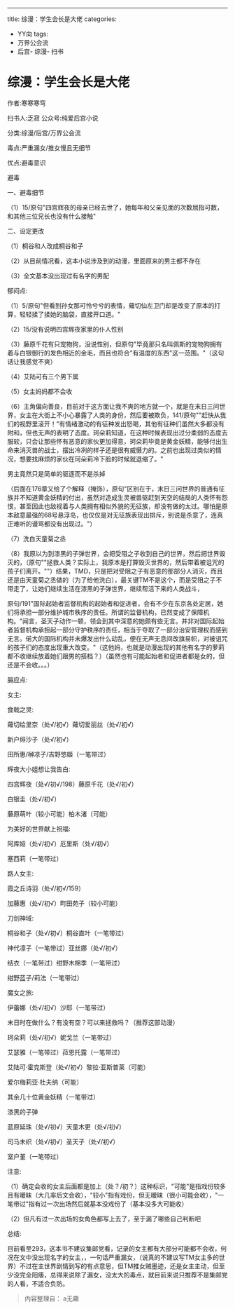 ---
title: 综漫：学生会长是大佬
categories:
- YY向
tags:
- 万界公会流
- 后宫- 综漫- 扫书
# 综漫：学生会长是大佬
作者:寒寒寒穹

扫书人:乏寂 公众号:纯爱后宫小说

分类:综漫/后宫/万界公会流

毒点:严重漏女/推女慢且无细节

优点:避毒意识

避毒

一、避毒细节

（1）15/原句"四宫辉夜的母亲已经去世了，她每年和父亲见面的次数屈指可数，和其他三位兄长也没有什么接触"

二、设定更改

（1）桐谷和人改成桐谷和子

（2）从目前情况看，这本小说涉及到的动漫，里面原来的男主都不存在

（3）全文基本没出现过有名字的男配

郁闷点:

（1）5/原句"但看到孙女那可怜兮兮的表情，薙切仙左卫门却是改变了原本的打算，轻轻揉了揉她的脑袋，直接开口道。"

（2）15/没有说明四宫辉夜家里的仆人性别

（3）藤原千花有只宠物狗，没说性别，但原句"毕竟那只名叫佩斯的宠物狗拥有着与白银御行的发色相近的金毛，而且也符合"有温度的东西"这一范围。"（这句话让我感觉不爽）

（4）艾陆可有三个男下属

（5）女主妈妈都不会收

（6）主角偏向善良，目前对于这方面让我不爽的地方就一个，就是在末日三问世界，女主在大街上不小心暴露了人类的身份，然后要被欺负，141/原句""赶快从我们的视野里滚开！"有情绪激动的有征种发出怒喝，其他有征种们虽然大多都没有附和，但也无声的表明了态度。珂朵莉知道，在这种时候表现出过分柔弱的态度去服软，只会让那些怀有恶意的家伙更加得意，珂朵莉毕竟是黄金妖精，能够付出生命来消灭兽的战士，摆出冷冽的样子还是很有威慑力的。之前也出现过类似的情况，想要找麻烦的家伙在珂朵莉冷下脸的时候就退缩了。"

男主竟然只是简单的驱逐而不是杀掉

（后面在176章又给了个解释（掩饰），原句"区别在于，末日三问世界的普通有征族并不知道黄金妖精的付出，虽然对造成生灵被兽驱赶到天空的结局的人类怀有怨恨，甚至因此也敌视着与人类拥有相似外貌的无征族，却没有做的太过。哪怕是原本敌意最强的68号悬浮岛，也仅仅是对无征族表现出排斥，别说是杀意了，连真正难听的谩骂都没有出现过。"）

（7）洗白天童菊之丞

（8）我原以为到漆黑的子弹世界，会把受阻之子收到自己的世界，然后把世界毁灭的，（原句""拯救人类？实际上，我原本是打算毁灭世界的，然后带着被诅咒的孩子们离开。""）结果，TMD，只是把对受阻之子有恶意的那部分人消灭，而且还是由天童菊之丞做的（为了给他洗白），最关键TM不是这个，而是受阻之子不带走了，让她们继续生活在漆黑的子弹世界，继续帮活下来的人类战斗，

原句/191"国际起始者监督机构的起始者和促进者，会有不少在东京各处定居，她们将承担一部分维护城市秩序的责任。所谓的监督机构，已然变成了保障机构。"闻言，圣天子动作一顿，领会到其中深意的她颇有些无言。并非对国际起始者监督机构承担起一部分守护秩序的责任，相当于夺取了一部分治安管理权而感到无言。偌大的国际机构并未爆发出什么动乱，便在无声无息间改旗易帜，对被诅咒的孩子们的态度出现重大改变。"（这他妈，也就是动漫出现的其他有名字的萝莉都不收继续放着她们跟男的搭档？）（虽然也有可能起始者和促进者都是女的，但还是不会收。。。）

膈应点:

女主:

食戟之灵:

薙切绘里奈（处√/初√）薙切爱丽丝（处√/初√）

新户绯沙子（处√/初√）

田所惠/榊凉子/吉野悠姬（一笔带过）

辉夜大小姐想让我告白:

四宫辉夜（处√/初√/198）藤原千花（处√/初√）

白银圭（处√/初√）

藤原萌叶（较小可能）柏木渚（可能）

为美好的世界献上祝福:

阿库娅（处√/初√）厄里斯（处√/初√）

塞西莉（一笔带过）

路人女主:

霞之丘诗羽（处√/初√/159）

加藤惠（处√/初√）町田苑子（较小可能）

刀剑神域:

桐谷和子（处√/初√）桐谷直叶（一笔带过）

神代凛子（一笔带过）亚丝娜（处√/初√）

结衣（一笔带过）绀野木棉季（一笔带过）

绀野蓝子/莉法（一笔带过）

魔女之旅:

伊蕾娜（处√/初√）沙耶（一笔带过）

末日时在做什么？有没有空？可以来拯救吗？（推荐这部动漫）

珂朵莉（处√/初√）妮戈兰（一笔带过）

艾瑟雅（一笔带过）菈恩托露（一笔带过）

艾陆可·霍克斯登（处√/初√）黎拉·亚斯普莱（可能）

爱尔梅莉亚·杜夫纳（可能）

其余几十位黄金妖精（一笔带过）

漆黑的子弹

蓝原延珠（处√/初√）天童木更（处√/初√）

司马未织（处√/初√）圣天子（处√/初√）

室户堇（一笔带过）

注意:

（1）确定会收的女主后面都是加上（处？/初？）这种标识，"可能"是指戏份较多且有暧昧（大几率后文会收），"较小"指有戏份，但无暧昧（很小可能会收），"一笔带过"指有过一次出场然后就基本没戏份了（基本没多大可能收）

（2）但凡有过一次出场的女角色都写上去了，至于漏了哪些自己判断吧

总结:

目前看至293，这本书不建议集邮党看，记录的女主都有大部分可能都不会收，何况在文中没出现名字的女主，，一句话严重漏女，（说真的不建议写TM女主多的世界）不过在主世界剧情到写的有点意思，但TM推女贼墨迹，还是女主主动，但至少没完全阳痿，总得来说除了漏女，没太大的毒点，就目前来说只推荐不是集邮党的人看，不适合负防。


> 内容整理自： a无趣